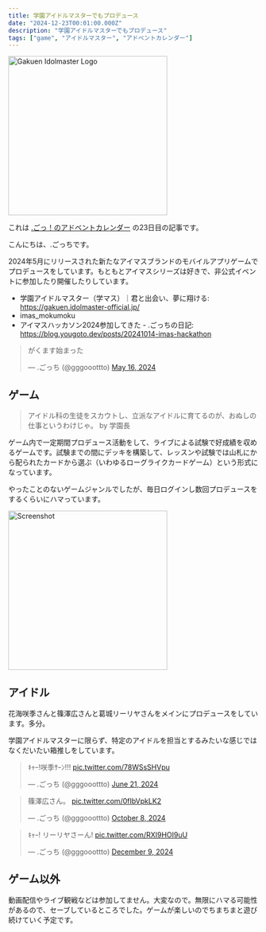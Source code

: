 ```yaml
---
title: 学園アイドルマスターでもプロデュース
date: "2024-12-23T00:01:00.000Z"
description: "学園アイドルマスターでもプロデュース"
tags: ["game", "アイドルマスター", "アドベントカレンダー"]
---
```


<img width="320" alt="Gakuen Idolmaster Logo" src="/assets/images/posts/20241223-gakuen-idolmaster/logo.png">

これは [.ごっ！のアドベントカレンダー](https://adventar.org/calendars/10323) の23日目の記事です。

こんにちは、.ごっちです。

2024年5月にリリースされた新たなアイマスブランドのモバイルアプリゲームでプロデュースをしています。もともとアイマスシリーズは好きで、非公式イベントに参加したり開催したりしています。

- 学園アイドルマスター（学マス）｜君と出会い、夢に翔ける: https://gakuen.idolmaster-official.jp/
- imas_mokumoku
- アイマスハッカソン2024参加してきた - .ごっちの日記: https://blog.yougoto.dev/posts/20241014-imas-hackathon

<blockquote class="twitter-tweet"><p lang="ja" dir="ltr">がくます始まった</p>&mdash; .ごっち (@gggooottto) <a href="https://twitter.com/gggooottto/status/1791125760197214609?ref_src=twsrc%5Etfw">May 16, 2024</a></blockquote> <script async src="https://platform.twitter.com/widgets.js" charset="utf-8"></script>

## ゲーム

> アイドル科の生徒をスカウトし、立派なアイドルに育てるのが、おぬしの仕事というわけじゃ。
> by 学園長

ゲーム内で一定期間プロデュース活動をして、ライブによる試験で好成績を収めるゲームです。試験までの間にデッキを構築して、レッスンや試験では山札にから配られたカードから選ぶ（いわゆるローグライクカードゲーム）という形式になっています。

やったことのないゲームジャンルでしたが、毎日ログインし数回プロデュースをするくらいにハマっています。

<img width="320" alt="Screenshot" src="/assets/images/posts/20241223-gakuen-idolmaster/Screenshot.jpg">

## アイドル

花海咲季さんと篠澤広さんと葛城リーリヤさんをメインにプロデュースをしています。多分。

学園アイドルマスターに限らず、特定のアイドルを担当とするみたいな感じではなくだいたい箱推しをしています。

<blockquote class="twitter-tweet"><p lang="ja" dir="ltr">ｷｬｰ!咲季ｻｰﾝ!!! <a href="https://t.co/78WSsSHVpu">pic.twitter.com/78WSsSHVpu</a></p>&mdash; .ごっち (@gggooottto) <a href="https://twitter.com/gggooottto/status/1804155314511712445?ref_src=twsrc%5Etfw">June 21, 2024</a></blockquote>

<blockquote class="twitter-tweet"><p lang="ja" dir="ltr">篠澤広さん。 <a href="https://t.co/0fIbVpkLK2">pic.twitter.com/0fIbVpkLK2</a></p>&mdash; .ごっち (@gggooottto) <a href="https://twitter.com/gggooottto/status/1843671879779033536?ref_src=twsrc%5Etfw">October 8, 2024</a></blockquote>

<blockquote class="twitter-tweet"><p lang="ja" dir="ltr">ｷｬｰ! リーリヤさーん! <a href="https://t.co/RXI9HOI9uU">pic.twitter.com/RXI9HOI9uU</a></p>&mdash; .ごっち (@gggooottto) <a href="https://twitter.com/gggooottto/status/1866107273820729568?ref_src=twsrc%5Etfw">December 9, 2024</a></blockquote>

## ゲーム以外

動画配信やライブ観戦などは参加してません。大変なので。無限にハマる可能性があるので、セーブしているところでした。ゲームが楽しいのでちまちまと遊び続けていく予定です。
